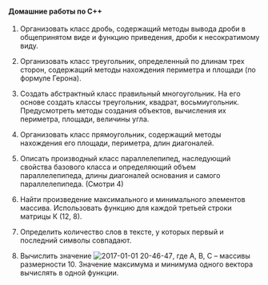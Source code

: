 #### <b>Домашние работы по C++</b>

1. Организовать класс дробь, содержащий методы вывода дроби в общепринятом виде и функцию приведения, дроби к несократимому виду. 

2. Организовать класс треугольник, определенный по длинам трех сторон, содержащий методы нахождения периметра и площади (по формуле Герона).

3. Создать абстрактный класс правильный многоугольник. На его основе создать классы треугольник, квадрат, восьмиугольник. 
   Предусмотреть методы создания объектов, вычисления их периметра, площади, величины угла.
   
4. Организовать класс прямоугольник, содержащий методы нахождения его площади, периметра, длин диагоналей.

5. Описать производный класс параллелепипед, наследующий свойства базового класса и определяющий  объем  параллелепипеда, 
   длины диагоналей основания и самого параллелепипеда. (Смотри 4)
   
6. Найти произведение максимального и минимального элементов массива. Использовать функцию для каждой третьей строки матрицы К (12, 8).

7. Определить количество слов в тексте, у которых первый и последний символы совпадают.

8. Вычислить значение ![2017-01-01 20-46-47](https://cloud.githubusercontent.com/assets/4124371/21582312/d6fc24aa-d063-11e6-8d56-91ae5f29fcf4.png), где А, В, С – массивы размерности 10. 
   Значение максимума и минимума одного вектора вычислять в одной функции.
